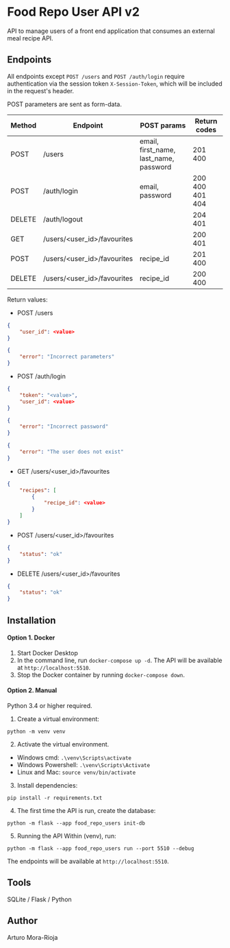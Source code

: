# Food Repo User API v2
API to manage users of a front end application that consumes an external meal recipe API.

## Endpoints

All endpoints except `POST /users` and `POST /auth/login` require authentication via the session token `X-Session-Token`, which will be included in the request's header.

POST parameters are sent as form-data.

|Method|Endpoint|POST params|Return codes|
|------|--------|-----------|------------|
|POST|/users|email, first_name, last_name, password|201 400|
|POST|/auth/login|email, password|200 400 401 404|
|DELETE|/auth/logout||204 401|
|GET|/users/<user_id>/favourites||200 401|
|POST|/users/<user_id>/favourites|recipe_id|201 400|
|DELETE|/users/<user_id>/favourites|recipe_id|200 400|

Return values:

- POST /users
```json
{
    "user_id": <value>
}
```
```json
{
    "error": "Incorrect parameters"
}
```
- POST /auth/login
```json
{
    "token": "<value>",
    "user_id": <value>
}
```
```json
{
    "error": "Incorrect password"
}
```
```json
{
    "error": "The user does not exist"
}
```
- GET /users/<user_id>/favourites
```json
{
    "recipes": [
        {
            "recipe_id": <value>
        }
    ]
}
```
- POST /users/<user_id>/favourites
```json
{
    "status": "ok"
}
```
- DELETE /users/<user_id>/favourites
```json
{
    "status": "ok"
}
```

## Installation

#### Option 1. Docker
1. Start Docker Desktop
2. In the command line, run `docker-compose up -d`. The API will be available at `http://localhost:5510`.
3. Stop the Docker container by running `docker-compose down`.

#### Option 2. Manual
Python 3.4 or higher required.

1. Create a virtual environment:
```
python -m venv venv
```

2. Activate the virtual environment.
- Windows cmd: `.\venv\Scripts\activate`
- Windows Powershell: `.\venv\Scripts\Activate`
- Linux and Mac: `source venv/bin/activate`

3. Install dependencies:
```
pip install -r requirements.txt
```

4. The first time the API is run, create the database:
```
python -m flask --app food_repo_users init-db
```

5. Running the API
Within (venv), run:
```
python -m flask --app food_repo_users run --port 5510 --debug
```
The endpoints will be available at `http://localhost:5510`.

## Tools
SQLite / Flask / Python

## Author
Arturo Mora-Rioja